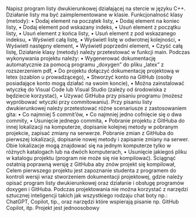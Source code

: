 Napisz program listy dwukierunkowej działającej na stercie w języku C++. Działanie listy ma być zaimplementowane w klasie. Funkcjonalność klasy (metody): • Dodaj element na początek listy, • Dodaj element na koniec listy, • Dodaj element pod wskazany indeks, • Usuń element z początku listy, • Usuń element z końca listy, • Usuń element z pod wskazanego indeksu, • Wyświetl całą listę, • Wyświetl listę w odwrotnej kolejności, • Wyświetl następny element, • Wyświetl poprzedni element, • Czyść całą listę, Działanie klasy (metody) należy przetestować w funkcji main. Podczas wykonywania projektu należy: • Wygenerować dokumentację automatycznie za pomocą programu „doxygen” do pliku „latex” z rozszerzeniem pdf, • Do projektu dołączyć dokumentację projektową w letex (szablon u prowadzącego), • Stworzyć konto na GitHub (osoby posiadające konto mogą działać na swoim koncie), • Można zainstalować wtyczkę do Visual Code lub Visual Studio (zależy od środowiska z będziecie korzystać), • Używać GitHuba przy pisaniu programu (możesz wypróbować wtyczki przy commitowaniu). Przy pisaniu listy dwukierunkowej należy przetestować różne scenariusze z zastosowaniem gita: • Co najmniej 5 commit’ów, • Co najmniej jedno cofnięcie się o dwa commity, • Usunięcie jednego commita, • Pobranie projektu z GitHuba do innej lokalizacji na komputerze, dopisanie kolejnej metody w pobranym projekcie, zapisać zmiany na serwerze. Pobranie zmian z GitHuba do pierwszej lokalizacji, dopisanie nowej metody i zapisanie zmiany na serwer. Obie lokalizacje mogą znajdować się na jednym komputerze tylko w różnych katalogach lub na dwóch komputerach, • Usunięcie jakiegoś pliku w katalogu projektu (program nie może się nie kompilować). Ściągnąć ostatnią poprawną wersję z GitHuba aby znów projekt się kompilował, Celem pierwszego projektu jest zapoznanie studenta z programem do kontroli wersji wraz stworzeniem dokumentacji projektowej, gdzie należy opisać program listy dwukierunkowej oraz działanie i obsługę programów doxygen i GitHuba. Podczas projektowania nie można korzystać z narzędzi sztucznej inteligencji takich jak wszystkiego rodzaju chat boty np.: ChatGPT, Copilot, tip., oraz narzędzi które wspierają pisanie np. GitHub Copilot, itp. Projekt jest jednoosobowy